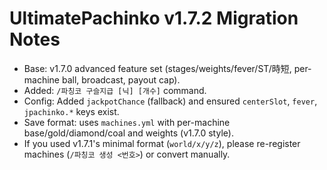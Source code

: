 # UltimatePachinko v1.7.2 Migration Notes

- Base: v1.7.0 advanced feature set (stages/weights/fever/ST/時短, per-machine ball, broadcast, payout cap).
- Added: `/파칭코 구슬지급 [닉] [개수]` command.
- Config: Added `jackpotChance` (fallback) and ensured `centerSlot`, `fever`, `jpachinko.*` keys exist.
- Save format: uses `machines.yml` with per-machine base/gold/diamond/coal and weights (v1.7.0 style).
- If you used v1.7.1's minimal format (`world/x/y/z`), please re-register machines (`/파칭코 생성 <번호>`) or convert manually.
